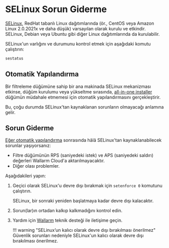 [link-selinux]:     https://www.redhat.com/en/topics/linux/what-is-selinux

# SELinux Sorun Giderme

[SELinux][link-selinux], RedHat tabanlı Linux dağıtımlarında (ör., CentOS veya Amazon Linux 2.0.2021x ve daha düşük) varsayılan olarak kurulu ve etkindir. SELinux, Debian veya Ubuntu gibi diğer Linux dağıtımlarında da kurulabilir.

SELinux'un varlığını ve durumunu kontrol etmek için aşağıdaki komutu çalıştırın:

``` bash
sestatus
```

## Otomatik Yapılandırma

Bir filtreleme düğümüne sahip bir ana makinada SELinux mekanizması etkinse, düğüm kurulumu veya yükseltme sırasında, [all-in-one installer](../installation/inline/compute-instances/linux/all-in-one.md) düğümün müdahale etmemesi için otomatik yapılandırmasını gerçekleştirir.

Bu, çoğu durumda SELinux'tan kaynaklanan sorunların olmayacağı anlamına gelir.

## Sorun Giderme

[Eğer otomatik yapılandırma](#automatic-configuration) sonrasında hâlâ SELinux'tan kaynaklanabilecek sorunlar yaşıyorsanız:

* Filtre düğümünün RPS (saniyedeki istek) ve APS (saniyedeki saldırı) değerleri Wallarm Cloud'a aktarılmayacaktır.
* Diğer olası problemler.

Aşağıdakileri yapın:

1. Geçici olarak SELinux'u devre dışı bırakmak için `setenforce 0` komutunu çalıştırın.

    SELinux, bir sonraki yeniden başlatmaya kadar devre dışı kalacaktır.

1. Sorun(lar)ın ortadan kalkıp kalkmadığını kontrol edin.
1. Yardım için [Wallarm](mailto:support@wallarm.com) teknik desteği ile iletişime geçin.

    !!! warning "SELinux’un kalıcı olarak devre dışı bırakılması önerilmez"
        Güvenlik sorunları nedeniyle SELinux'un kalıcı olarak devre dışı bırakılması önerilmez.